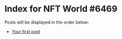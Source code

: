 # Index for NFT World #6469
Posts will be displayed in the order below:

- [Your first post](./001-first.md)

